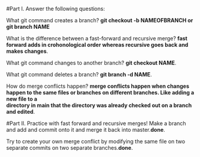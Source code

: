 #Part I. 
Answer the following questions:  

What git command creates a branch? **git checkout -b NAMEOFBRANCH or git branch NAME**

What is the difference between a fast-forward and recursive merge? **fast forward adds in crohonological order whereas recursive goes back and makes changes**. 

What git command changes to another branch? **git checkout NAME**. 

What git command deletes a branch? **git branch -d NAME**. 

How do merge conflicts happen? **merge conflicts happen when changes happen to the same files or branches on different branches. Like adding a new file to a   
directory in main that the directory was already checked out on a branch and edited**. 


#Part II. 
Practice with fast forward and recursive merges! Make a branch and add and commit onto it and merge it back into master.**done**. 

Try to create your own merge conflict by modifying the same file on two separate commits on two separate branches.**done**. 
